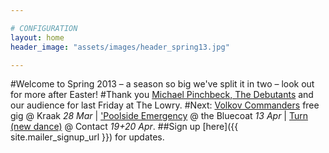 ```yaml
---

# CONFIGURATION
layout: home
header_image: "assets/images/header_spring13.jpg"

---
```

#Welcome to Spring 2013 – a season so big we've split it in two – look out for more after Easter!
#Thank you [Michael Pinchbeck, The Debutants](/current/2013-springsummer/pinchbeck/index.html) and our audience for last Friday at The Lowry.
#Next: [Volkov Commanders](/current/2013-springsummer/kraak/index.html) free gig @ Kraak *28 Mar* | ['Poolside Emergency](/current/2013-poolside/index.html) @ the Bluecoat *13 Apr* | [Turn (new dance)](/current/2013-turn/index.html) @ Contact *19+20 Apr*.
##Sign up [here]({{ site.mailer_signup_url }}) for updates.
